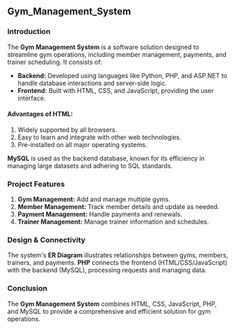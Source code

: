 ## Gym_Management_System

### Introduction
The **Gym Management System** is a software solution designed to streamline gym operations, including member management, payments, and trainer scheduling. It consists of:

- **Backend:** Developed using languages like Python, PHP, and ASP.NET to handle database interactions and server-side logic.
- **Frontend:** Built with HTML, CSS, and JavaScript, providing the user interface.

#### Advantages of HTML:
1. Widely supported by all browsers.
2. Easy to learn and integrate with other web technologies.
3. Pre-installed on all major operating systems.

**MySQL** is used as the backend database, known for its efficiency in managing large datasets and adhering to SQL standards.

### Project Features
1. **Gym Management:** Add and manage multiple gyms.
2. **Member Management:** Track member details and update as needed.
3. **Payment Management:** Handle payments and renewals.
4. **Trainer Management:** Manage trainer information and schedules.

### Design & Connectivity
The system's **ER Diagram** illustrates relationships between gyms, members, trainers, and payments. **PHP** connects the frontend (HTML/CSS/JavaScript) with the backend (MySQL), processing requests and managing data.

### Conclusion
The **Gym Management System** combines HTML, CSS, JavaScript, PHP, and MySQL to provide a comprehensive and efficient solution for gym operations.
